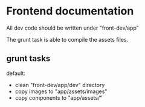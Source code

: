 # Frontend documentation

All dev code should be written under "front-dev/app"  

The grunt task is able to compile the assets files.

## grunt tasks  
default:
 - clean "front-dev/app/dev" directory
 - copy images to "app/assets/images"
 - copy components to "app/assets/"
